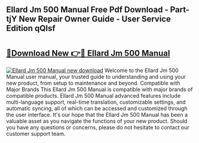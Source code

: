 ## Ellard Jm 500 Manual Free Pdf Download - Part-tjY New Repair Owner Guide - User Service Edition qQlsf

# <h2><a href="http://cf20500.oget.top/?id=Ellard+Jm+500+Manual">🔗Download New 👉🔴 Ellard Jm 500 Manual</a></h2>

[![Ellard Jm 500 Manual new download](https://i.imgur.com/5g1atiW.png)](http://cf20500.oget.top/?id=Ellard+Jm+500+Manual)
Welcome to the Ellard Jm 500 Manual user manual, your trusted guide to understanding and using your new product, from setup to maintenance and beyond. Compatible with Major Brands This Ellard Jm 500 Manual is compatible with major brands of compatible products. Ellard Jm 500 Manual advanced features include multi-language support, real-time translation, customizable settings, and automatic syncing, all of which can be accessed and customized through the user interface. It's our hope that the Ellard Jm 500 Manual has been a valuable asset as you navigate the functions of your new product. Should you have any questions or concerns, please do not hesitate to contact our customer support team.
